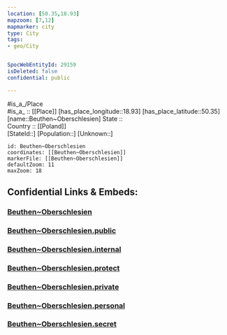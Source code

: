 ```yaml
---
location: [50.35,18.93] 
mapzoom: [7,12] 
mapmarker: city 
type: City
tags:
- geo/City


SpocWebEntityId: 29159
isDeleted: false
confidential: public

---
```

#is_a_/Place  
#is_a_ :: [[Place]] 
[has_place_longitude::18.93] 
[has_place_latitude::50.35] 
[name::Beuthen~Oberschlesien] 
State ::  
Country :: [[Poland]]  
[StateId::] 
[Population::] 
[Unknown::] 


```leaflet
id: Beuthen~Oberschlesien
coordinates: [[Beuthen~Oberschlesien]] 
markerFile: [[Beuthen~Oberschlesien]] 
defaultZoom: 11 
maxZoom: 18
```


## Confidential Links & Embeds: 

### [Beuthen~Oberschlesien](/_Standards/Earth/Continent/Europe/Europe~East/Poland/Provinces~Poland/Silesian/City/Beuthen~Oberschlesien.md) 

### [Beuthen~Oberschlesien.public](/_public/Earth/Continent/Europe/Europe~East/Poland/Provinces~Poland/Silesian/City/Beuthen~Oberschlesien.public.md) 

### [Beuthen~Oberschlesien.internal](/_internal/Earth/Continent/Europe/Europe~East/Poland/Provinces~Poland/Silesian/City/Beuthen~Oberschlesien.internal.md) 

### [Beuthen~Oberschlesien.protect](/_protect/Earth/Continent/Europe/Europe~East/Poland/Provinces~Poland/Silesian/City/Beuthen~Oberschlesien.protect.md) 

### [Beuthen~Oberschlesien.private](/_private/Earth/Continent/Europe/Europe~East/Poland/Provinces~Poland/Silesian/City/Beuthen~Oberschlesien.private.md) 

### [Beuthen~Oberschlesien.personal](/_personal/Earth/Continent/Europe/Europe~East/Poland/Provinces~Poland/Silesian/City/Beuthen~Oberschlesien.personal.md) 

### [Beuthen~Oberschlesien.secret](/_secret/Earth/Continent/Europe/Europe~East/Poland/Provinces~Poland/Silesian/City/Beuthen~Oberschlesien.secret.md)

